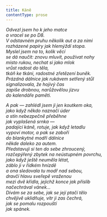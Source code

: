 ```yaml
---
title: Káně
contentType: prose
---
```


<section>

_Odvezl jsem ho k jeho matce  
a vracel se po D8.  
V odstavném pruhu několik aut a za nimi  
rozházené papíry jak hlemýždí stopa.  
Myslel jsem na to, kolik věcí  
se dá naučit: znovu mluvit, používat nohy  
místo rukou, nechat si jako mlok  
vrůst radost do těla,  
tkáň ke tkáni, radostné zřetězení buněk.  
Prázdná dálnice jak rukávem setřený stůl  
signalizovala, že hojivý čas  
zapíše drobnou, narůžovělou jizvu  
do kalendáře paměti._

</section>

<section>

_A pak — zahlédl jsem ji jen koutkem oka,  
jako když někdo naznačí úder  
a stín nebezpečně přeběhne  
jak vyplašená srnka —  
padající káně, rotuje, jak když letadlu  
vypoví motor, a pak se zaboří  
do blankytné modři dálnice  
někde daleko za autem.  
Představuji si ten do sebe zhroucený,  
rozčepýřený zbytek na neústupném povrchu,  
jako když ještě neuměla létat,  
záblo ji v řídkém hnízdě  
a ona sledovala tu modř nad sebou,  
dravčí hlavu sveřepě vraženou  
mezi dvě křídla, jejichž konce jak příslib  
načechrával vánek…  
Dívám se za sebe, jak se její ptačí tělo  
chvějivě uklidňuje, vítr ji zas čechrá,  
jak se pomalu rozpouští  
jak spánek._

</section>
